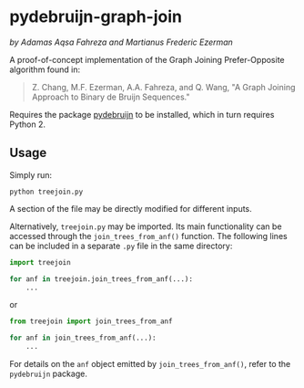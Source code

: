 # pydebruijn-graph-join
*by Adamas Aqsa Fahreza and Martianus Frederic Ezerman*

A proof-of-concept implementation of the Graph Joining Prefer-Opposite algorithm found in:
> Z. Chang, M.F. Ezerman, A.A. Fahreza, and Q. Wang, "A Graph Joining Approach to Binary de Bruijn Sequences."

Requires the package [pydebruijn](https://github.com/adamasstokhorst/pydebruijn) to be installed, which in turn requires Python 2.

## Usage

Simply run:
```
python treejoin.py
```

A section of the file may be directly modified for different inputs.

Alternatively, `treejoin.py` may be imported. Its main functionality can be accessed through the `join_trees_from_anf()` function. The following lines can be included in a separate `.py` file in the same directory:

```python
import treejoin

for anf in treejoin.join_trees_from_anf(...):
    ...
```

or

```python
from treejoin import join_trees_from_anf

for anf in join_trees_from_anf(...):
	...
```

For details on the `anf` object emitted by `join_trees_from_anf()`, refer to the `pydebruijn` package.
